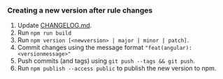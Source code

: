 ### Creating a new version after rule changes

1. Update [CHANGELOG.md](CHANGELOG.md).
1. Run `npm run build`
1. Run `npm version [<newversion> | major | minor | patch]`.
1. Commit changes using the message format `"feat(angular): <versionmessage>"`
1. Push commits (and tags) using `git push --tags && git push`.
1. Run `npm publish --access public` to publish the new version to npm.
